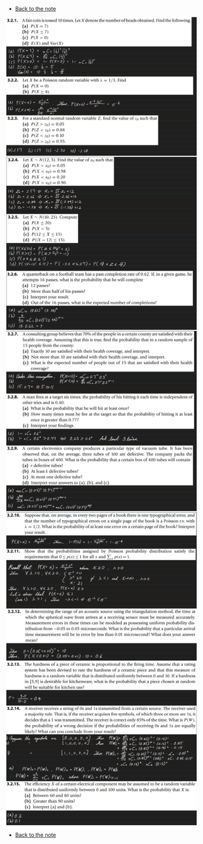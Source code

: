 * [Back to the note](./note.md)

![](images/ex001.png)    
![](images/ex002.png)     
![](images/ex003.png)     
![](images/ex004.png)     
![](images/ex005.png)     


* [Back to the note](./note.md)